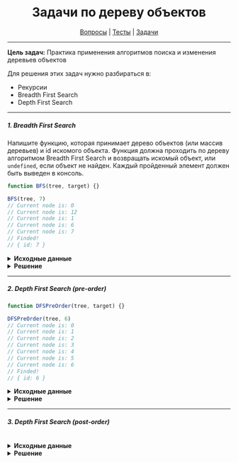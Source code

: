 <div align="center">

# Задачи по дереву объектов

[Вопросы](https://github.com/dollaween/javascript-questions)
|
[Тесты](https://github.com/dollaween/javascript-tests)
|
[Задачи](https://github.com/dollaween/javascript-tasks)

</div>

---

**Цель задач:** Практика применения алгоритмов поиска и изменения деревьев объектов

Для решения этих задач нужно разбираться в:
* Рекурсии
* Breadth First Search
* Depth First Search

---

##### 1. Breadth First Search
Напишите функцию, которая принимает дерево объектов (или массив деревьев) и id искомого объекта. Функция должна проходить по дереву алгоритмом Breadth First Search и возвращать искомый объект, или `undefined`, если объект не найден. Каждый пройденный элемент должен быть выведен в консоль.

```javascript
function BFS(tree, target) {}

BFS(tree, 7)
// Current node is: 0
// Current node is: 12
// Current node is: 1
// Current node is: 6
// Current node is: 7
// Finded!
// { id: 7 }
```

<details><summary><b>Исходные данные</b></summary>

```javascript
const tree = [{
  id: 0,
  children: [
    {
      id: 1,
      children: [
        { id: 2 },
        { id: 3 },
        {
          id: 4,
          children: [
            { id: 5 }
          ]
        }
      ]
    },
    { id: 6 },
    { id: 7 },
    {
      id: 8,
      children: [
        { id: 9 },
        { id: 10 },
        { id: 11 }
      ]
    }
  ]
}, {
  id: 12
}]
```
</details>

<details><summary><b>Решение</b></summary>
<p>

```javascript
function BFS(tree, target) {
  let queue = []

  Array.isArray(tree)
    ? tree.forEach((child) => queue.push(child))
    : queue.push(tree)

  while(queue.length > 0) {
    let currentNode = queue[0]
    console.log('Current node is: ' + currentNode.id)

    if (currentNode.id === target) {
      console.log('Finded!')
      return currentNode
    }

    if (currentNode.children) {
      currentNode.children.forEach((child) => {
        queue.push(child)
      })
    }

    queue.shift()
  }

  console.log('Not found')
  return
}
```

</p>
</details>

---

##### 2. Depth First Search (pre-order)

```javascript
function DFSPreOrder(tree, target) {}

DFSPreOrder(tree, 6)
// Current node is: 0
// Current node is: 1
// Current node is: 2
// Current node is: 3
// Current node is: 4
// Current node is: 5
// Current node is: 6
// Finded!
// { id: 6 }
```

<details><summary><b>Исходные данные</b></summary>
<p>

```javascript
const tree = [{
  id: 0,
  children: [
    {
      id: 1,
      children: [
        { id: 2 },
        { id: 3 },
        {
          id: 4,
          children: [
            { id: 5 }
          ]
        }
      ]
    },
    { id: 6 },
    { id: 7 },
    {
      id: 8,
      children: [
        { id: 9 },
        { id: 10 },
        { id: 11 }
      ]
    }
  ]
}, {
  id: 12
}]
```

</p>
</details>

<details><summary><b>Решение</b></summary>
<p>

```javascript
function DFS(tree, target) {
  let result

  function traversal(node) {
    console.log('Current node is: ' + node.id)

    if (node.id === target) {
      console.log('Finded!')
      return result = node
    }

    if (node.children) {
      for (let i = 0; i < node.children.length; i++) {
        if (result) break;
        traversal(node.children[i])
      }
    }
  }

  if (Array.isArray(tree)) {
    for (let i = 0; i < tree.length; i++) {
      if (result) break
      traversal(tree[i])
    }
  } else {
    traversal(tree)
  }

  return result
}
```

</p>
</details>

---

##### 3. Depth First Search (post-order)

```javascript

```

<details><summary><b>Исходные данные</b></summary>
<p>

```javascript
const tree = [{
  id: 0,
  children: [
    {
      id: 1,
      children: [
        { id: 2 },
        { id: 3 },
        {
          id: 4,
          children: [
            { id: 5 }
          ]
        }
      ]
    },
    { id: 6 },
    { id: 7 },
    {
      id: 8,
      children: [
        { id: 9 },
        { id: 10 },
        { id: 11 }
      ]
    }
  ]
}, {
  id: 12
}]
```

</p>
</details>

<details><summary><b>Решение</b></summary>
<p>

```javascript

```

</p>
</details>
